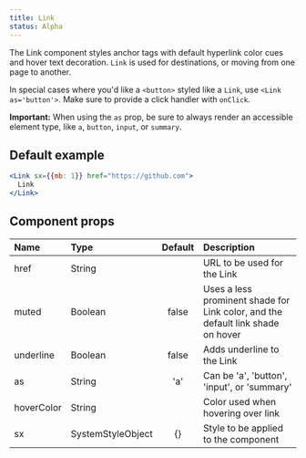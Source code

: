 ```yaml
---
title: Link
status: Alpha
---
```


The Link component styles anchor tags with default hyperlink color cues and hover text decoration. `Link` is used for destinations, or moving from one page to another.

In special cases where you'd like a `<button>` styled like a `Link`, use `<Link as='button'>`. Make sure to provide a click handler with `onClick`.

**Important:** When using the `as` prop, be sure to always render an accessible element type, like `a`, `button`, `input`, or `summary`.

## Default example

```jsx live
<Link sx={{mb: 1}} href="https://github.com">
  Link
</Link>
```

## Component props

| Name       | Type              | Default | Description                                                                     |
| :--------- | :---------------- | :-----: | :------------------------------------------------------------------------------ |
| href       | String            |         | URL to be used for the Link                                                     |
| muted      | Boolean           |  false  | Uses a less prominent shade for Link color, and the default link shade on hover |
| underline  | Boolean           |  false  | Adds underline to the Link                                                      |
| as         | String            |   'a'   | Can be 'a', 'button', 'input', or 'summary'                                     |
| hoverColor | String            |         | Color used when hovering over link                                              |
| sx         | SystemStyleObject |   {}    | Style to be applied to the component                                            |
